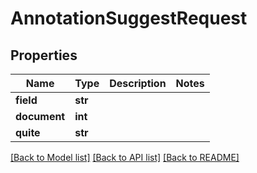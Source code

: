 # AnnotationSuggestRequest


## Properties
Name | Type | Description | Notes
------------ | ------------- | ------------- | -------------
**field** | **str** |  | 
**document** | **int** |  | 
**quite** | **str** |  | 

[[Back to Model list]](../README.md#documentation-for-models) [[Back to API list]](../README.md#documentation-for-api-endpoints) [[Back to README]](../README.md)


